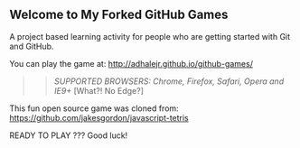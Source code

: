 ## Welcome to My Forked GitHub Games

A project based learning activity for people who are getting started with Git and GitHub.

You can play the game at: http://adhalejr.github.io/github-games/

>> _*SUPPORTED BROWSERS*: Chrome, Firefox, Safari, Opera and IE9+_ [What?! No Edge?]

This fun open source game was cloned from: https://github.com/jakesgordon/javascript-tetris

READY TO PLAY ??? Good luck!
